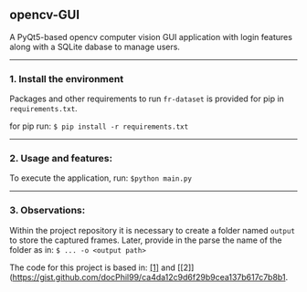 ## opencv-GUI

A PyQt5-based opencv computer vision GUI application with login features along with a SQLite dabase to manage users.

-----

### 1. Install the environment

Packages and other requirements to run `fr-dataset` is provided for pip in `requirements.txt`.

for pip run:
`$ pip install -r requirements.txt` 

-----

### 2. Usage and features:

To execute the application, run:
`$python main.py` 

----- 

### 3. Observations:

Within the project repository it is necessary to create a folder named `output` to store the captured frames. Later, provide in the parse the name of the folder as in:
`$ ... -o <output path>` 

The code for this project is based in: [[1]](https://stackoverflow.com/questions/44404349/pyqt-showing-video-stream-from-opencv) and [[2]](https://gist.github.com/docPhil99/ca4da12c9d6f29b9cea137b617c7b8b1.


